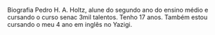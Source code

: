 Biografia
Pedro H. A. Holtz, alune do segundo ano do ensino médio e cursando o curso senac 3mil talentos.
Tenho 17 anos.
Também estou cursando o meu 4 ano em inglês no Yazigi.
